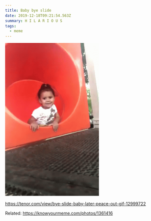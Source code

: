 ```yaml
---
title: Baby bye slide
date: 2019-12-18T09:21:54.563Z
summary: H I L A R I O U S
tags:
  - meme
---
```

![Baby bye slide GIF](/static/img/tenor.gif "Baby bye slide")

<https://tenor.com/view/bye-slide-baby-later-peace-out-gif-12999722>

Related: <https://knowyourmeme.com/photos/1361416>
